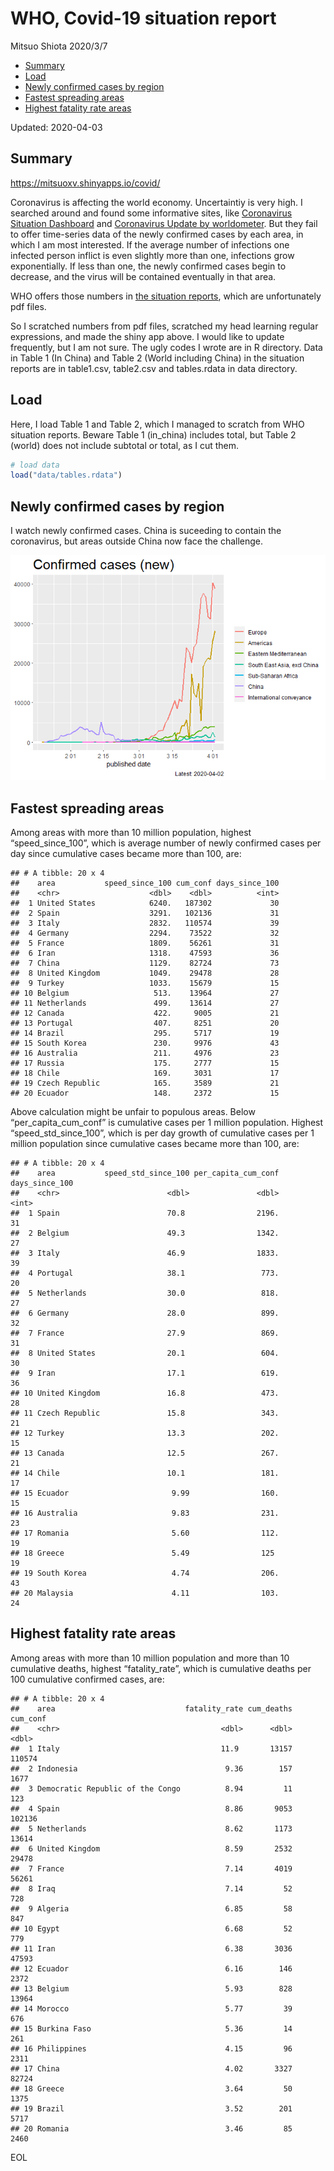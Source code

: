WHO, Covid-19 situation report
================
Mitsuo Shiota
2020/3/7

  - [Summary](#summary)
  - [Load](#load)
  - [Newly confirmed cases by region](#newly-confirmed-cases-by-region)
  - [Fastest spreading areas](#fastest-spreading-areas)
  - [Highest fatality rate areas](#highest-fatality-rate-areas)

Updated: 2020-04-03

## Summary

<https://mitsuoxv.shinyapps.io/covid/>

Coronavirus is affecting the world economy. Uncertaintiy is very high. I
searched around and found some informative sites, like [Coronavirus
Situation
Dashboard](https://who.maps.arcgis.com/apps/opsdashboard/index.html#/c88e37cfc43b4ed3baf977d77e4a0667)
and [Coronavirus Update by
worldometer](https://www.worldometers.info/coronavirus/). But they fail
to offer time-series data of the newly confirmed cases by each area, in
which I am most interested. If the average number of infections one
infected person inflict is even slightly more than one, infections grow
exponentially. If less than one, the newly confirmed cases begin to
decrease, and the virus will be contained eventually in that area.

WHO offers those numbers in [the situation
reports](https://www.who.int/emergencies/diseases/novel-coronavirus-2019/situation-reports/),
which are unfortunately pdf files.

So I scratched numbers from pdf files, scratched my head learning
regular expressions, and made the shiny app above. I would like to
update frequently, but I am not sure. The ugly codes I wrote are in R
directory. Data in Table 1 (In China) and Table 2 (World including
China) in the situation reports are in table1.csv, table2.csv and
tables.rdata in data directory.

## Load

Here, I load Table 1 and Table 2, which I managed to scratch from WHO
situation reports. Beware Table 1 (in\_china) includes total, but Table
2 (world) does not include subtotal or total, as I cut them.

``` r
# load data
load("data/tables.rdata")
```

## Newly confirmed cases by region

I watch newly confirmed cases. China is suceeding to contain the
coronavirus, but areas outside China now face the challenge.

![](README_files/figure-gfm/chart-1.png)<!-- -->

## Fastest spreading areas

Among areas with more than 10 million population, highest
“speed\_since\_100”, which is average number of newly confirmed cases
per day since cumulative cases became more than 100, are:

    ## # A tibble: 20 x 4
    ##    area           speed_since_100 cum_conf days_since_100
    ##    <chr>                    <dbl>    <dbl>          <int>
    ##  1 United States            6240.   187302             30
    ##  2 Spain                    3291.   102136             31
    ##  3 Italy                    2832.   110574             39
    ##  4 Germany                  2294.    73522             32
    ##  5 France                   1809.    56261             31
    ##  6 Iran                     1318.    47593             36
    ##  7 China                    1129.    82724             73
    ##  8 United Kingdom           1049.    29478             28
    ##  9 Turkey                   1033.    15679             15
    ## 10 Belgium                   513.    13964             27
    ## 11 Netherlands               499.    13614             27
    ## 12 Canada                    422.     9005             21
    ## 13 Portugal                  407.     8251             20
    ## 14 Brazil                    295.     5717             19
    ## 15 South Korea               230.     9976             43
    ## 16 Australia                 211.     4976             23
    ## 17 Russia                    175.     2777             15
    ## 18 Chile                     169.     3031             17
    ## 19 Czech Republic            165.     3589             21
    ## 20 Ecuador                   148.     2372             15

Above calculation might be unfair to populous areas. Below
“per\_capita\_cum\_conf” is cumulative cases per 1 million population.
Highest “speed\_std\_since\_100”, which is per day growth of cumulative
cases per 1 million population since cumulative cases became more than
100, are:

    ## # A tibble: 20 x 4
    ##    area           speed_std_since_100 per_capita_cum_conf days_since_100
    ##    <chr>                        <dbl>               <dbl>          <int>
    ##  1 Spain                        70.8                2196.             31
    ##  2 Belgium                      49.3                1342.             27
    ##  3 Italy                        46.9                1833.             39
    ##  4 Portugal                     38.1                 773.             20
    ##  5 Netherlands                  30.0                 818.             27
    ##  6 Germany                      28.0                 899.             32
    ##  7 France                       27.9                 869.             31
    ##  8 United States                20.1                 604.             30
    ##  9 Iran                         17.1                 619.             36
    ## 10 United Kingdom               16.8                 473.             28
    ## 11 Czech Republic               15.8                 343.             21
    ## 12 Turkey                       13.3                 202.             15
    ## 13 Canada                       12.5                 267.             21
    ## 14 Chile                        10.1                 181.             17
    ## 15 Ecuador                       9.99                160.             15
    ## 16 Australia                     9.83                231.             23
    ## 17 Romania                       5.60                112.             19
    ## 18 Greece                        5.49                125              19
    ## 19 South Korea                   4.74                206.             43
    ## 20 Malaysia                      4.11                103.             24

## Highest fatality rate areas

Among areas with more than 10 million population and more than 10
cumulative deaths, highest “fatality\_rate”, which is cumulative deaths
per 100 cumulative confirmed cases, are:

    ## # A tibble: 20 x 4
    ##    area                             fatality_rate cum_deaths cum_conf
    ##    <chr>                                    <dbl>      <dbl>    <dbl>
    ##  1 Italy                                    11.9       13157   110574
    ##  2 Indonesia                                 9.36        157     1677
    ##  3 Democratic Republic of the Congo          8.94         11      123
    ##  4 Spain                                     8.86       9053   102136
    ##  5 Netherlands                               8.62       1173    13614
    ##  6 United Kingdom                            8.59       2532    29478
    ##  7 France                                    7.14       4019    56261
    ##  8 Iraq                                      7.14         52      728
    ##  9 Algeria                                   6.85         58      847
    ## 10 Egypt                                     6.68         52      779
    ## 11 Iran                                      6.38       3036    47593
    ## 12 Ecuador                                   6.16        146     2372
    ## 13 Belgium                                   5.93        828    13964
    ## 14 Morocco                                   5.77         39      676
    ## 15 Burkina Faso                              5.36         14      261
    ## 16 Philippines                               4.15         96     2311
    ## 17 China                                     4.02       3327    82724
    ## 18 Greece                                    3.64         50     1375
    ## 19 Brazil                                    3.52        201     5717
    ## 20 Romania                                   3.46         85     2460

EOL
